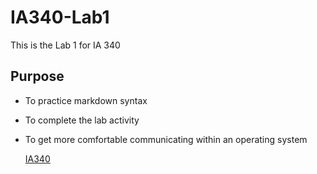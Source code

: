 # IA340-Lab1
This is the Lab 1 for IA 340

## Purpose
- To practice markdown syntax
- To complete the lab activity
- To get more comfortable communicating within an operating system

  [IA340](https://github.com/andyc1011-IA/IA340-Lab1/edit/main/README.md)
  
